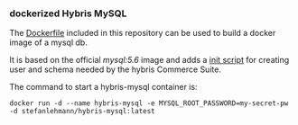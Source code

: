 ### dockerized Hybris MySQL

The [Dockerfile](Dockerfile) included in this repository can be used to build a docker image of a mysql db.

It is based on the official *mysql:5.6* image and adds a [init script](init-db-script.sql) for creating user and schema needed by the hybris Commerce Suite.


The command to start a hybris-mysql container is:

	docker run -d --name hybris-mysql -e MYSQL_ROOT_PASSWORD=my-secret-pw -d stefanlehmann/hybris-mysql:latest